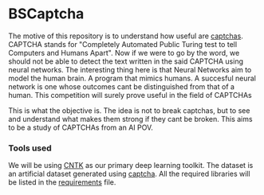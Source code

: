 # BSCaptcha
The motive of this repository is to understand how useful are [captchas](https://en.wikipedia.org/wiki/CAPTCHA).
CAPTCHA stands for "Completely Automated Public Turing test to tell Computers and Humans Apart".
Now if we were to go by the word, we should not be able to detect the text written in the said CAPTCHA using neural networks.
The interesting thing here is that Neural Networks aim to model the human brain. A program that mimics humans.
A succesful neural network is one whose outcomes cant be distinguished from that of a human.
This competition will surely prove useful in the field of CAPTCHAs

This is what the objective is.
The idea is not to break captchas, but to see and understand what makes them strong if they cant be broken.
This aims to be a study of CAPTCHAs from an AI POV.

### Tools used
We will be using [CNTK](https://www.microsoft.com/en-us/cognitive-toolkit/) as our primary deep learning toolkit.
The dataset is an artificial dataset generated using [captcha](https://github.com/lepture/captcha).
All the required libraries will be listed in the [requirements](requirements.txt) file.
